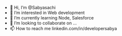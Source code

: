 - 👋 Hi, I’m @Sabyasachi
- 👀 I’m interested in Web development
- 🌱 I’m currently learning Node, Salesforce
- 💞️ I’m looking to collaborate on ...
- 📫 How to reach me linkedin.com/in/developersabya

<!---
sahoosabya/sahoosabya is a ✨ special ✨ repository because its `README.md` (this file) appears on your GitHub profile.
You can click the Preview link to take a look at your changes.
--->
